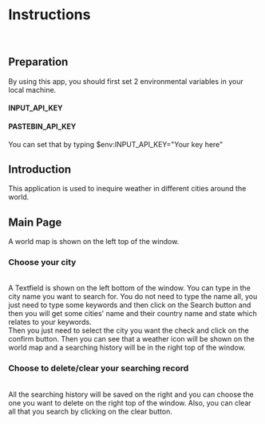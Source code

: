 # Instructions
<br/>

## Preparation
By using this app, you should first set 2 environmental variables in your local machine.
<br/>

#### INPUT_API_KEY
#### PASTEBIN_API_KEY

You can set that by typing $env:INPUT_API_KEY="Your key here"

## Introduction
This application is used to inequire weather in different cities around the world.

## Main Page

A world map is shown on the left top of the window.

### Choose your city
<br/>
A Textfield is shown on the left bottom of the window. You can type in the city name you want to search for. You do not need to type the name all, you just need to type some keywords and then click on the Search button and then you will get some cities' name and their country name and state which relates to your keywords.

<br/>
Then you just need to select the city you want the check and click on the confirm button. Then you can see that a weather icon will be shown on the world map and a searching history will be in the right top of the window.

<br/>

### Choose to delete/clear your searching record
<br/>
All the searching history will be saved on the right and you can choose the one you want to delete on the right top of the window. Also, you can clear all that you search by clicking on the clear button.
<br/>
